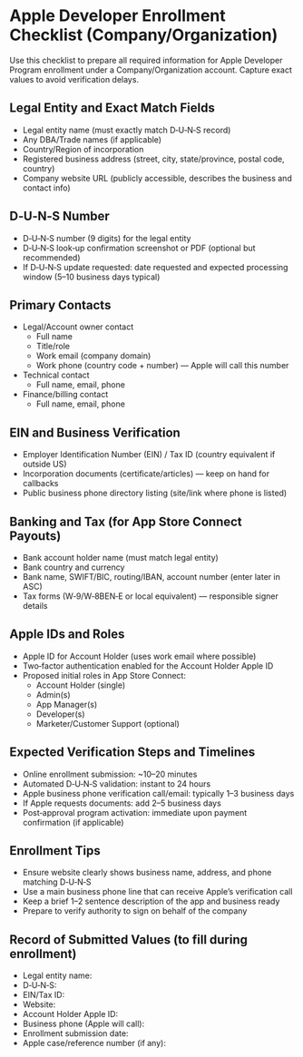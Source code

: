 # Apple Developer Enrollment Checklist (Company/Organization)

Use this checklist to prepare all required information for Apple Developer Program enrollment under a Company/Organization account. Capture exact values to avoid verification delays.

## Legal Entity and Exact Match Fields

- Legal entity name (must exactly match D‑U‑N‑S record)
- Any DBA/Trade names (if applicable)
- Country/Region of incorporation
- Registered business address (street, city, state/province, postal code, country)
- Company website URL (publicly accessible, describes the business and contact info)

## D‑U‑N‑S Number

- D‑U‑N‑S number (9 digits) for the legal entity
- D‑U‑N‑S look‑up confirmation screenshot or PDF (optional but recommended)
- If D‑U‑N‑S update requested: date requested and expected processing window (5–10 business days typical)

## Primary Contacts

- Legal/Account owner contact
  - Full name
  - Title/role
  - Work email (company domain)
  - Work phone (country code + number) — Apple will call this number
- Technical contact
  - Full name, email, phone
- Finance/billing contact
  - Full name, email, phone

## EIN and Business Verification

- Employer Identification Number (EIN) / Tax ID (country equivalent if outside US)
- Incorporation documents (certificate/articles) — keep on hand for callbacks
- Public business phone directory listing (site/link where phone is listed)

## Banking and Tax (for App Store Connect Payouts)

- Bank account holder name (must match legal entity)
- Bank country and currency
- Bank name, SWIFT/BIC, routing/IBAN, account number (enter later in ASC)
- Tax forms (W‑9/W‑8BEN‑E or local equivalent) — responsible signer details

## Apple IDs and Roles

- Apple ID for Account Holder (uses work email where possible)
- Two‑factor authentication enabled for the Account Holder Apple ID
- Proposed initial roles in App Store Connect:
  - Account Holder (single)
  - Admin(s)
  - App Manager(s)
  - Developer(s)
  - Marketer/Customer Support (optional)

## Expected Verification Steps and Timelines

- Online enrollment submission: ~10–20 minutes
- Automated D‑U‑N‑S validation: instant to 24 hours
- Apple business phone verification call/email: typically 1–3 business days
- If Apple requests documents: add 2–5 business days
- Post‑approval program activation: immediate upon payment confirmation (if applicable)

## Enrollment Tips

- Ensure website clearly shows business name, address, and phone matching D‑U‑N‑S
- Use a main business phone line that can receive Apple’s verification call
- Keep a brief 1–2 sentence description of the app and business ready
- Prepare to verify authority to sign on behalf of the company

## Record of Submitted Values (to fill during enrollment)

- Legal entity name:
- D‑U‑N‑S:
- EIN/Tax ID:
- Website:
- Account Holder Apple ID:
- Business phone (Apple will call):
- Enrollment submission date:
- Apple case/reference number (if any):
